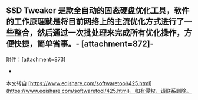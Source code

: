 SSD Tweaker 是款全自动的固态硬盘优化工具，软件的工作原理就是将目前网络上的主流优化方式进行了一些整合，然后通过一次批处理来完成所有优化操作，方便快捷，简单省事。-
\[attachment=872\]-
-
附件：\[attachment=873\]

-

本文转自 [https://www.eqishare.com/softwaretool/425.html](https://www.eqishare.com/softwaretool/425.html)，如有侵权，请联系删除。